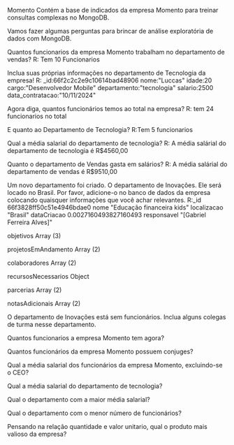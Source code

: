 Momento
Contém a base de indicados da empresa Momento para treinar consultas complexas no MongoDB.

Vamos fazer algumas perguntas para brincar de análise exploratória de dados com MongoDB.

Quantos funcionarios da empresa Momento trabalham no departamento de vendas?
R: Tem 10 Funcionarios 

Inclua suas próprias informações no departamento de Tecnologia da empresa!
R: _id:66f2c2c2e9c10614bad48906
nome:"Luccas"
idade:20
cargo:"Desenvolvedor Mobile"
departamento:"tecnologia"
salario:2500
data_contratacao:"10/11/2024"

Agora diga, quantos funcionários temos ao total na empresa?
R: tem 24 funcionarios no total


E quanto ao Departamento de Tecnologia?
R:Tem 5 funcionarios

Qual a média salarial do departamento de tecnologia?
R: A média salárial do departamento de tecnologia é R$4560,00 

Quanto o departamento de Vendas gasta em salários?
R: A média salárial do departamento de vendas é R$9510,00

Um novo departamento foi criado. O departamento de Inovações. Ele será locado no Brasil. Por favor, adicione-o no banco de dados da empresa colocando quaisquer informações que você achar relevantes.
R:_id
66f3828ff50c51e4946bdae0
nome
"Educação financeira kids"
localizacao
"Brasil"
dataCriacao
0.0027160493827160493
responsavel
"[Gabriel Ferreira Alves]"

objetivos
Array (3)

projetosEmAndamento
Array (2)

colaboradores
Array (2)

recursosNecessarios
Object

parcerias
Array (2)

notasAdicionais
Array (2)


O departamento de Inovações está sem funcionários. Inclua alguns colegas de turma nesse departamento.

Quantos funcionarios a empresa Momento tem agora?

Quantos funcionários da empresa Momento possuem conjuges?

Qual a média salarial dos funcionários da empresa Momento, excluindo-se o CEO?

Qual a média salarial do departamento de tecnologia?

Qual o departamento com a maior média salarial?

Qual o departamento com o menor número de funcionários?

Pensando na relação quantidade e valor unitario, qual o produto mais valioso da empresa?
